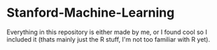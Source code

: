 # Stanford-Machine-Learning
Everything in this repository is either made by me, or I found cool so I included it (thats mainly just the R stuff, I'm not too familiar
with R yet).
